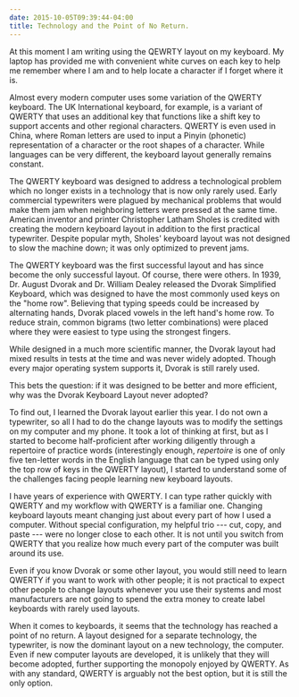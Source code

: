 ```yaml
---
date: 2015-10-05T09:39:44-04:00
title: Technology and the Point of No Return.
---
```


At this moment I am writing using the QEWRTY layout on my keyboard. My laptop
has provided me with convenient white curves on each key to help me remember
where I am and to help locate a character if I forget where it is.

Almost every modern computer uses some variation of the QWERTY keyboard.
The UK International keyboard, for example, is a variant of QWERTY that uses an
additional key that functions like a shift key to support accents and other
regional characters. QWERTY is even used in China, where Roman letters are used
to input a Pinyin (phonetic) representation of a character or the root shapes of
a character. While languages can be very different, the keyboard layout generally
remains constant.

The QWERTY keyboard was designed to address a technological problem which no
longer exists in a technology that is now only rarely used. Early commercial
typewriters were plagued by mechanical problems that would make them jam when
neighboring letters were pressed at the same time. American inventor and printer
Christopher Latham Sholes is credited with creating the modern keyboard layout
in addition to the first practical typewriter. Despite popular myth, Sholes'
keyboard layout was not designed to slow the machine down; it was only optimized
to prevent jams.

The QWERTY keyboard was the first successful layout and has since become the only
successful layout. Of course, there were others. In 1939, Dr. August Dvorak and
Dr. William Dealey released the Dvorak Simplified Keyboard, which was designed
to have the most commonly used keys on the "home row". Believing that typing
speeds could be increased by alternating hands, Dvorak placed vowels in the left
hand's home row. To reduce strain, common bigrams (two letter combinations) were
placed where they were easiest to type using the strongest fingers.

While designed in a much more scientific manner, the Dvorak layout had mixed
results in tests at the time and was never widely adopted. Though every major
operating system supports it, Dvorak is still rarely used.

This bets the question: if it was designed to be better and more efficient,
why was the Dvorak Keyboard Layout never adopted?

To find out, I learned the Dvorak layout earlier this year. I do not own a
typewriter, so all I had to do the change layouts was to modify the settings
on my computer and my phone. It took a lot of thinking at first, but as I
started to become half-proficient after working diligently through a
repertoire of practice words (interestingly enough, *repertoire* is one of
only five ten-letter words in the English language that can be typed using
only the top row of keys in the QWERTY layout), I started to understand some of
the challenges facing people learning new keyboard layouts.

I have years of experience with QWERTY. I can type rather quickly with QWERTY
and my workflow with QWERTY is a familiar one. Changing keyboard layouts meant
changing just about every part of how I used a computer. Without special
configuration, my helpful trio --- cut, copy, and paste --- were no longer close
to each other. It is not until you switch from QWERTY that you realize how much
every part of the computer was built around its use.

Even if you know Dvorak or some other layout, you would still need to learn
QWERTY if you want to work with other people; it is not practical to expect other
people to change layouts whenever you use their systems and most manufacturers
are not going to spend the extra money to create label keyboards with rarely
used layouts.

When it comes to keyboards, it seems that the technology has reached a
point of no return. A layout designed for a separate technology, the typewriter,
is now the dominant layout on a new technology, the computer. Even if new
computer layouts are developed, it is unlikely that they will become adopted,
further supporting the monopoly enjoyed by QWERTY.
As with any standard, QWERTY is arguably not the best option, but it is still
the only option.


